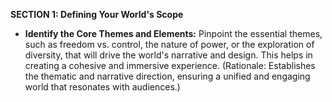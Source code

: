 
**SECTION 1: Defining Your World's Scope**
- **Identify the Core Themes and Elements:** Pinpoint the essential themes, such as freedom vs. control, the nature of power, or the exploration of diversity, that will drive the world's narrative and design. This helps in creating a cohesive and immersive experience. (Rationale: Establishes the thematic and narrative direction, ensuring a unified and engaging world that resonates with audiences.)